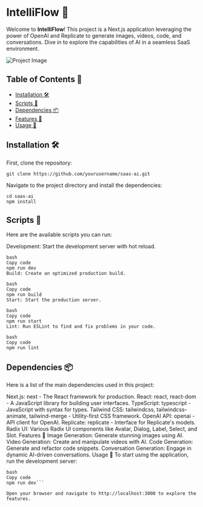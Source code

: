 # IntelliFlow 🚀

Welcome to **IntelliFlow**! This project is a Next.js application leveraging the power of OpenAI and Replicate to generate images, videos, code, and conversations. Dive in to explore the capabilities of AI in a seamless SaaS environment.

![Project Image](image-url-placeholder)

## Table of Contents 📑

- [Installation 🛠️](#installation-%F0%9F%9B%A0%EF%B8%8F)
- [Scripts 📜](#scripts-%F0%9F%93%9C)
- [Dependencies 📦](#dependencies-%F0%9F%93%A6)
- [Features 🌟](#features-%F0%9F%8C%9F)
- [Usage 📖](#usage-%F0%9F%93%96)

## Installation 🛠️

First, clone the repository:


```git clone https://github.com/yourusername/saas-ai.git```

Navigate to the project directory and install the dependencies:

```
cd saas-ai
npm install
```

## Scripts 📜
Here are the available scripts you can run:

Development: Start the development server with hot reload.

```
bash
Copy code
npm run dev
Build: Create an optimized production build.
```
```
bash
Copy code
npm run build
Start: Start the production server.
```
```
bash
Copy code
npm run start
Lint: Run ESLint to find and fix problems in your code.
```
```
bash
Copy code
npm run lint
```


## Dependencies 📦
Here is a list of the main dependencies used in this project:

Next.js: next - The React framework for production.
React: react, react-dom - A JavaScript library for building user interfaces.
TypeScript: typescript - JavaScript with syntax for types.
Tailwind CSS: tailwindcss, tailwindcss-animate, tailwind-merge - Utility-first CSS framework.
OpenAI API: openai - API client for OpenAI.
Replicate: replicate - Interface for Replicate's models.
Radix UI: Various Radix UI components like Avatar, Dialog, Label, Select, and Slot.
Features 🌟
Image Generation: Generate stunning images using AI.
Video Generation: Create and manipulate videos with AI.
Code Generation: Generate and refactor code snippets.
Conversation Generation: Engage in dynamic AI-driven conversations.
Usage 📖
To start using the application, run the development server:

```
bash
Copy code
npm run dev```

Open your browser and navigate to http://localhost:3000 to explore the features.
